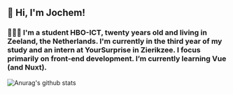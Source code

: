 ## 👋 Hi, I'm Jochem!
### 🙋🏼‍♂️   I'm a student HBO-ICT, twenty years old and living in Zeeland, the Netherlands. I'm currently in the third year of my study and an intern at YourSurprise in Zierikzee. I focus primarily on front-end development. I’m currently learning Vue (and Nuxt).


![Anurag's github stats](https://github-readme-stats.vercel.app/api?username=jochemvogel&hide=contribs,prs,stars&count_private=true&show_icons=true)
